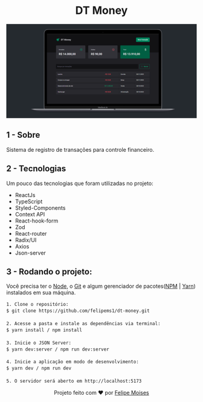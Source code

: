 <h1 align="center">DT Money</h1>

<div align="center">
  <img src="./public/preview.png" alt="demonstração do projeto" >
</div>

## 1 - Sobre

Sistema de registro de transações para controle financeiro.

## 2 - Tecnologias

Um pouco das tecnologias que foram utilizadas no projeto:

- ReactJs
- TypeScript
- Styled-Components
- Context API
- React-hook-form
- Zod
- React-router
- Radix/UI
- Axios
- Json-server

## 3 - Rodando o projeto:

Você precisa ter o [Node](https://nodejs.org/en/), o [Git](https://git-scm.com/) e algum gerenciador de pacotes([NPM](https://docs.npmjs.com/downloading-and-installing-node-js-and-npm/) | [Yarn](https://classic.yarnpkg.com/lang/en/docs/install)) instalados em sua máquina.

```bash
1. Clone o repositório:
$ git clone https://github.com/felipems1/dt-money.git

2. Acesse a pasta e instale as dependências via terminal:
$ yarn install / npm install

3. Inicie o JSON Server:
$ yarn dev:server / npm run dev:server

4. Inicie a aplicação em modo de desenvolvimento:
$ yarn dev / npm run dev

5. O servidor será aberto em http://localhost:5173
```

<p align="center">Projeto feito com ❤️ por <a href="https://www.linkedin.com/in/felipems12/">Felipe Moises</a></p>
